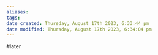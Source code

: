```yaml
---
aliases: 
tags: 
date created: Thursday, August 17th 2023, 6:33:44 pm
date modified: Thursday, August 17th 2023, 6:34:04 pm
---
```

#later

